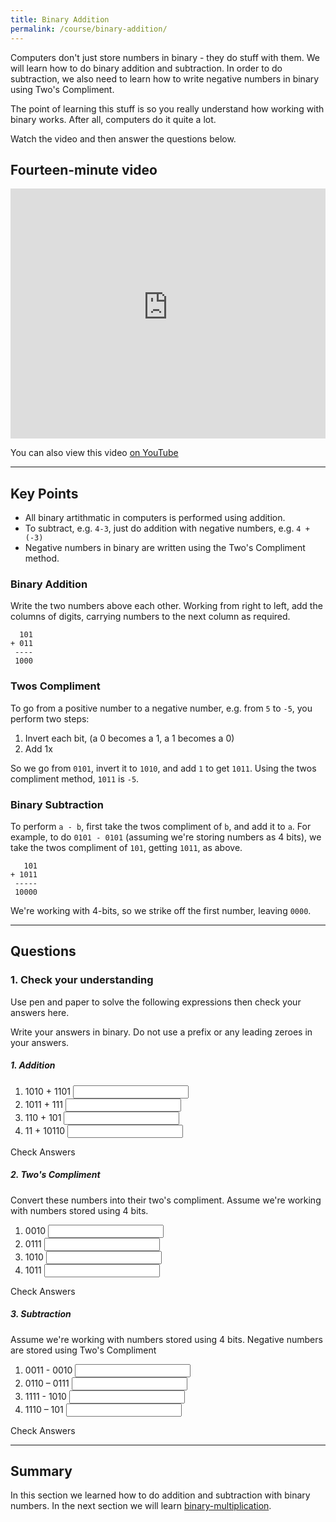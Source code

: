 ```yaml
---
title: Binary Addition
permalink: /course/binary-addition/
---
```


Computers don't just store numbers in binary - they do stuff with them. We will learn how to do binary addition and subtraction. In order to do subtraction, we also need to learn how to write negative numbers in binary using Two's Compliment.

The point of learning this stuff is so you really understand how working with binary works. After all, computers do it quite a lot. 

Watch the video and then answer the questions below.

## Fourteen-minute video

<iframe width="100%" height="400px" src="https://www.youtube-nocookie.com/embed/W1Nh6ZFgWwU" frameborder="0" allow="accelerometer; autoplay; encrypted-media; gyroscope; picture-in-picture" allowfullscreen></iframe>

You can also view this video [on YouTube](https://youtu.be/W1Nh6ZFgWwU)

---

## Key Points

* All binary artithmatic in computers is performed using addition.
* To subtract, e.g. `4-3`, just do addition with negative numbers, e.g. `4 + (-3)`
* Negative numbers in binary are written using the Two's Compliment method.

### Binary Addition

Write the two numbers above each other. Working from right to left, add the columns of digits, carrying numbers to the next column as required.

      101
    + 011
     ----
     1000

### Twos Compliment

To go from a positive number to a negative number, e.g. from `5` to `-5`, you perform two steps:

1. Invert each bit, (a 0 becomes a 1, a 1 becomes a 0)
2. Add 1x

So we go from `0101`, invert it to `1010`, and add `1` to get `1011`. Using the twos compliment method, `1011` is `-5`.

### Binary Subtraction

To perform `a - b`, first take the twos compliment of `b`, and add it to `a`. For example, to do `0101 - 0101` (assuming we're storing numbers as 4 bits), we take the twos compliment of `101`, getting `1011`, as above.

       101
    + 1011
     -----
     10000

We're working with 4-bits, so we strike off the first number, leaving `0000`.

---

## Questions

### 1. Check your understanding

Use pen and paper to solve the following expressions then check your answers here.

Write your answers in binary. Do not use a prefix or any leading zeroes in your answers.

##### 1. Addition

1. <label for ="q11">1010 + 1101</label> <input type="text" id="q11" data-answer="10111"/> <span id="q11c" style="display:inline-block"></span>
2. <label for ="q12">1011 + 111</label> <input type="text" id="q12" data-answer="10010"/> <span id="q12c" style="display:inline-block"></span>
2. <label for ="q13">110 + 101</label> <input type="text" id="q13" data-answer="1011"/> <span id="q13c" style="display:inline-block"></span>
3. <label for ="q14">11 + 10110</label> <input type="text" id="q14" data-answer="11001"/> <span id="q14c" style="display:inline-block"></span>

<a class="btn btn-primary" type="submit" onClick="checkAnswers('q1')">Check Answers</a>
<script src="/assets/check.js"></script>

##### 2. Two's Compliment

Convert these numbers into their two's compliment. Assume we're working with numbers stored using 4 bits. 

1. <label for ="q31">0010</label> <input type="text" id="q31" data-answer="1110"/> <span id="q31c" style="display:inline-block"></span>
2. <label for ="q32">0111</label> <input type="text" id="q32" data-answer="1001"/> <span id="q32c" style="display:inline-block"></span>
3. <label for ="q33">1010</label> <input type="text" id="q33" data-answer="0110"/> <span id="q33c" style="display:inline-block"></span>
4. <label for ="q34">1011</label> <input type="text" id="q34" data-answer="0101"/> <span id="q34c" style="display:inline-block"></span>

<a class="btn btn-primary" type="submit" onClick="checkAnswers('q3')">Check Answers</a>


##### 3. Subtraction

Assume we're working with numbers stored using 4 bits. Negative numbers are stored using Two's Compliment

1. <label for ="q21">0011 - 0010</label> <input type="text" id="q21" data-answer=""/> <span id="q21c" style="display:inline-block"></span>
2. <label for ="q22">0110 – 0111</label> <input type="text" id="q22" data-answer=""/> <span id="q22c" style="display:inline-block"></span>
3. <label for ="q23">1111 - 1010</label> <input type="text" id="q23" data-answer=""/> <span id="q23c" style="display:inline-block"></span>
4. <label for ="q24">1110 – 101</label> <input type="text" id="q24" data-answer=""/> <span id="q24c" style="display:inline-block"></span>

<a class="btn btn-primary" type="submit" onClick="checkAnswers('q2')">Check Answers</a>


---

## Summary

In this section we learned how to do addition and subtraction with binary numbers. In the next section we will learn [binary-multiplication](../binary-multiplication/).